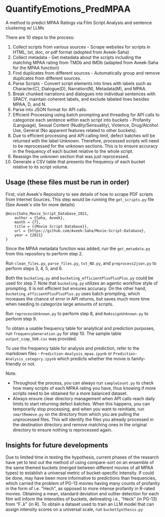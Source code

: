 # QuantifyEmotions_PredMPAA
A method to predict MPAA Ratings via Film Script Analysis and sentence clustering w/ LLMs

There are 10 steps to the process:

1. Collect scripts from various sources - Scrape websites for scripts in HTML, txt, doc, or pdf format (adopted from Aveek-Saha)
2. Collect metadata - Get metadata about the scripts including the matching MPAA rating from TMDb and IMDb (adapted from Aveek-Saha for the MPAA function)
3. Find duplicates from different sources - Automatically group and remove duplicates from different sources.
4. Parse Scripts - Convert script elements into lines with labels such as Character(C), Dialogue(D), Narration(N), Metadata(M), and MPAA.
5. Break chunked narrations and dialogues into individual sentences with SPACY, maintain coherent labels, and exclude labeled lines besides MPAA, D, and N.
6. Parse into JSON format for API calls.
7. Efficient Processing using batch prompting and threading for API calls to categorize each sentence within each script into buckets - Profanity (Language), Sexual Content (Nudity/Sensuality), Violence, Drug/Alcohol Use, General (No apparent features related to other buckets).
8. Due to efficient processing and API calling limit, defect batches will be returned with the label Unknown. Therefore, processed scripts will need to be reprocessed for the unknown sections. This is to ensure accuracy in the frequency of each bucket relative to the whole script.
9. Reassign the unknown section that was just reprocessed.
10. Generate a CSV table that presents the frequency of each bucket relative to its script volume. 

## Usage (these files must be run in order)

First, visit Aveek's Repository to see details of how to scrape PDF scripts from Internet Sources. This step would be running the `get_scripts.py` file (See Aveek's site for more details)
```
@misc{Saha_Movie_Script_Database_2021,
    author = {Saha, Aveek},
    month = {7},
    title = {{Movie Script Database}},
    url = {https://github.com/Aveek-Saha/Movie-Script-Database},
    year = {2021}
}
```

Since the MPAA metadata function was added, run the `get_metadata.py` from this repository to perform step 2. 

Run `clean_files.py`, `parse_files.py`, `txt_ND.py`, and `preprocess2json.py` to perform steps 3, 4, 5, and 6.

Both the `bucketing.py` and `bucketing_efficientPlusPlusPlus.py` could be used for step 7. Note that `bucketing.py` utilizes an agentic workflow style of prompting. It is not efficient but ensures accuracy. On the other hand, `bucketing_efficientPlusPlusPlus.py` uses batch prompting, which increases the chance of error in API returns, but saves much more time when needing to categorize large amounts of scripts. 

Run `reprocessUnknown.py` to perform step 8, and `ReAssignUnknown.py` to perform step 9.

To obtain a usable frequency table for analytical and prediction purposes, run `frequencyGeneration.py` for step 10. The sample table `output_simp_500.csv` was provided. 

To use the frequency table for analysis and prediction, refer to the markdown files - `Prediction-Analysis_mpaa.ipynb` or `Prediction-Analysis_category.ipynb` which predicts whether the movie is family-friendly or not.

Note.
- Throughout the process, you can always run `sampleCount.py` to check how many scripts of each MPAA rating you have, thus knowing if more scripts need to be obtained for a more balanced dataset.
- Always ensure clear directory management when API calls reach daily limits to start returning defect batches. When this happens, you can temporarily stop processing, and when you want to reinitiate, run `smartRemove.py` on the directory from which you are pulling the unprocessed files. This will identify the files you already processed in the destination directory and remove matching ones in the original directory to ensure nothing is reprocessed again.

## Insights for future developments
Due to limited time in testing the hypothesis, current phases of the research have yet to test out the method of using compare-sort on an ensemble of the same themed buckets (merged between different movies of all MPAA types) to establish a universal metric of bucket-specific intensity. If could be done, may have been more informative to predictions than frequencies, which carried the problem of PG-13 movies having many counts of profanity in the form of i.e. "Hech", as opposed to more intense profanity in R-rated movies. Obtaining a mean, standard deviation and outlier detection for each film will inform the intensities of buckets, delineating i.e., “Heck” (in PG-13) from “F..k” (in R). To obtain a dataset used to train an LLM model that can assign intensity scores on a universal scale, run `bucketSynthesis.py`


